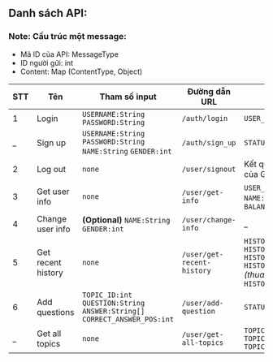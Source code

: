 ## Danh sách API:

### Note: Cấu trúc một message:

* Mã ID của API: MessageType
* ID người gửi: int
* Content: Map (ContentType, Object)

STT | Tên | Tham số input | Đường dẫn URL | Tham số output | Đường xuất API | Loại thông điệp | Loại request
--- | --- | --- | --- | --- | --- | --- | ---
1 | Login | `USERNAME:String` `PASSWORD:String` | `/auth/login` | `USER_ID:int` | `/queue/auth/login` | `LOGIN` | `SEND`
_ | Sign up | `USERNAME:String` `PASSWORD:String` `NAME:String` `GENDER:int` | `/auth/sign_up` | `STATUS:boolean` | `/queue/auth/sign_up` | `SIGN_UP` | `SEND`
2 | Log out | `none` | `/user/signout` | Kết quả của Leave lobby hoặc của Game over
3 | Get user info | `none` | `/user/get-info` | `USER_ID:int` `USERNAME:String` `NAME:String` `GENDER:int` `BALANCE:int` | `/queue/user/get-info` | `GET_INFO`
4 | Change user info | **(Optional)** `NAME:String` `GENDER:int` | `/user/change-info` | _ | `/queue/user/change-info` | `CHANGE_INFO` | `SEND`
5 | Get recent history | `none` | `/user/get-recent-history` | `HISTORY_ROOM_ID:int[]` `HISTORY_CREATED_AT:Date[]` `HISTORY_ENDED_AT:Date[]` `HISTORY_RESULT_TYPE:int[]` *(thua -1, hòa 0, thắng 1)* `HISTORY_BALANCE_CHANGED:int[]` | `/queue/user/add-question` | `GET_RECENT_HISTORY` | `SEND`
6 | Add questions | `TOPIC_ID:int` `QUESTION:String` `ANSWER:String[]` `CORRECT_ANSWER_POS:int` | `/user/add-question` | `STATUS:true` | `none` | `ADD_QUESTION` | `SEND`
_ | Get all topics | `none` | `/user/get-all-topics` | `TOPIC_ID:int` `TOPIC_NAME:String` `TOPIC_DESCRIPTION:String` | `/queue/user/get-all-topics` | `GET_ALL_TOPICS` | `SEND`